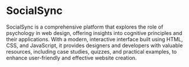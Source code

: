 # SocialSync

SocialSync is a comprehensive platform that explores the role of psychology in web design, offering insights into cognitive principles and their applications. With a modern, interactive interface built using HTML, CSS, and JavaScript, it provides designers and developers with valuable resources, including case studies, quizzes, and practical examples, to enhance user-friendly and effective website creation.
